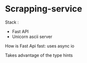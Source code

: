 # Scrapping-service

Stack :

 - Fast API
 - Unicorn ascii server 


 How is Fast Api fast:
 uses async io 

 Takes advantage of the type hints
 